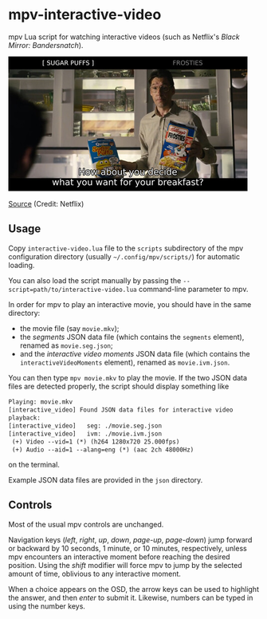 # mpv-interactive-video

mpv Lua script for watching interactive videos (such as Netflix's *Black
Mirror: Bandersnatch*).

![Screenshot of first interactive moment in Black Mirror: Bandersnatch](img/bandersnatch.jpg)

[Source](https://www.netflix.com/title/80988062) (Credit: Netflix)

## Usage

Copy `interactive-video.lua` file to the `scripts` subdirectory of the mpv
configuration directory (usually `~/.config/mpv/scripts/`) for automatic
loading.

You can also load the script manually by passing the
`--script=path/to/interactive-video.lua` command-line parameter to mpv.

In order for mpv to play an interactive movie, you should have in the same
directory:
- the movie file (say `movie.mkv`);
- the *segments* JSON data file (which contains the `segments` element),
  renamed as `movie.seg.json`;
- and the *interactive video moments* JSON data file (which contains the
  `interactiveVideoMoments` element), renamed as `movie.ivm.json`.

You can then type `mpv movie.mkv` to play the movie. If the two JSON data files
are detected properly, the script should display something like

    Playing: movie.mkv
    [interactive_video] Found JSON data files for interactive video playback:
    [interactive_video]   seg: ./movie.seg.json
    [interactive_video]   ivm: ./movie.ivm.json 
     (+) Video --vid=1 (*) (h264 1280x720 25.000fps)
     (+) Audio --aid=1 --alang=eng (*) (aac 2ch 48000Hz)

on the terminal.

Example JSON data files are provided in the `json` directory.

## Controls

Most of the usual mpv controls are unchanged.

Navigation keys (*left*, *right*, *up*, *down*, *page-up*, *page-down*) jump
forward or backward by 10 seconds, 1 minute, or 10 minutes, respectively,
unless mpv encounters an interactive moment before reaching the desired
position. Using the *shift* modifier will force mpv to jump by the selected
amount of time, oblivious to any interactive moment.

When a choice appears on the OSD, the arrow keys can be used to highlight the
answer, and then *enter* to submit it. Likewise, numbers can be typed in using
the number keys.
